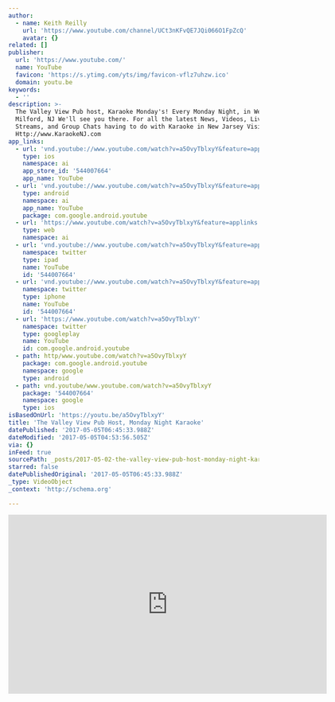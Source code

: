 ```yaml
---
author:
  - name: Keith Reilly
    url: 'https://www.youtube.com/channel/UCt3nKFvQE7JQi066O1FpZcQ'
    avatar: {}
related: []
publisher:
  url: 'https://www.youtube.com/'
  name: YouTube
  favicon: 'https://s.ytimg.com/yts/img/favicon-vflz7uhzw.ico'
  domain: youtu.be
keywords:
  - ''
description: >-
  The Valley View Pub host, Karaoke Monday's! Every Monday Night, in West
  Milford, NJ We'll see you there. For all the latest News, Videos, Live
  Streams, and Group Chats having to do with Karaoke in New Jarsey Visit Us at -
  Http://www.KaraokeNJ.com
app_links:
  - url: 'vnd.youtube://www.youtube.com/watch?v=a5OvyTblxyY&feature=applinks'
    type: ios
    namespace: ai
    app_store_id: '544007664'
    app_name: YouTube
  - url: 'vnd.youtube://www.youtube.com/watch?v=a5OvyTblxyY&feature=applinks'
    type: android
    namespace: ai
    app_name: YouTube
    package: com.google.android.youtube
  - url: 'https://www.youtube.com/watch?v=a5OvyTblxyY&feature=applinks'
    type: web
    namespace: ai
  - url: 'vnd.youtube://www.youtube.com/watch?v=a5OvyTblxyY&feature=applinks'
    namespace: twitter
    type: ipad
    name: YouTube
    id: '544007664'
  - url: 'vnd.youtube://www.youtube.com/watch?v=a5OvyTblxyY&feature=applinks'
    namespace: twitter
    type: iphone
    name: YouTube
    id: '544007664'
  - url: 'https://www.youtube.com/watch?v=a5OvyTblxyY'
    namespace: twitter
    type: googleplay
    name: YouTube
    id: com.google.android.youtube
  - path: http/www.youtube.com/watch?v=a5OvyTblxyY
    package: com.google.android.youtube
    namespace: google
    type: android
  - path: vnd.youtube/www.youtube.com/watch?v=a5OvyTblxyY
    package: '544007664'
    namespace: google
    type: ios
isBasedOnUrl: 'https://youtu.be/a5OvyTblxyY'
title: 'The Valley View Pub Host, Monday Night Karaoke'
datePublished: '2017-05-05T06:45:33.988Z'
dateModified: '2017-05-05T04:53:56.505Z'
via: {}
inFeed: true
sourcePath: _posts/2017-05-02-the-valley-view-pub-host-monday-night-karaoke.md
starred: false
datePublishedOriginal: '2017-05-05T06:45:33.988Z'
_type: VideoObject
_context: 'http://schema.org'

---
```

<iframe src="https://cdn.embedly.com/widgets/media.html?src=https%3A%2F%2Fwww.youtube.com%2Fembed%2Fa5OvyTblxyY%3Ffeature%3Doembed&amp;url=http%3A%2F%2Fwww.youtube.com%2Fwatch%3Fv%3Da5OvyTblxyY&amp;image=https%3A%2F%2Fi.ytimg.com%2Fvi%2Fa5OvyTblxyY%2Fhqdefault.jpg&amp;key=b7d04c9b404c499eba89ee7072e1c4f7&amp;type=text%2Fhtml&amp;schema=youtube" width="640" height="360" scrolling="no" frameborder="0" allowfullscreen="" style=""></iframe>